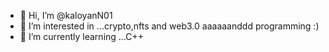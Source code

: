 - 👋 Hi, I’m @kaloyanN01
- 👀 I’m interested in ...crypto,nfts and web3.0 aaaaaanddd programming :)
- 🌱 I’m currently learning ...C++

<!---
kaloyanN01/kaloyanN01 is a ✨ special ✨ repository because its `README.md` (this file) appears on your GitHub profile.
You can click the Preview link to take a look at your changes.
--->
